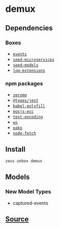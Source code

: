 
demux
====================







## Dependencies
### Boxes
* [`events`](events.md)
* [`seed-microservices`](seed-microservices.md)
* [`seed-models`](seed-models.md)
* [`log-extensions`](log-extensions.md)
### npm packages
* [`zeromq`](http://npmjs.com/package/zeromq)
* [`@types/jest`](http://npmjs.com/package/@types/jest)
* [`babel-polyfill`](http://npmjs.com/package/babel-polyfill)
* [`eosjs-ecc`](http://npmjs.com/package/eosjs-ecc)
* [`text-encoding`](http://npmjs.com/package/text-encoding)
* [`ws`](http://npmjs.com/package/ws)
* [`pako`](http://npmjs.com/package/pako)
* [`node-fetch`](http://npmjs.com/package/node-fetch)


## Install
```bash
zeus unbox demux
```







## Models
### New Model Types
* captured-events



## [Source](https://github.com/liquidapps-io/zeus-sdk/tree/master/boxes/groups/microservices/demux)